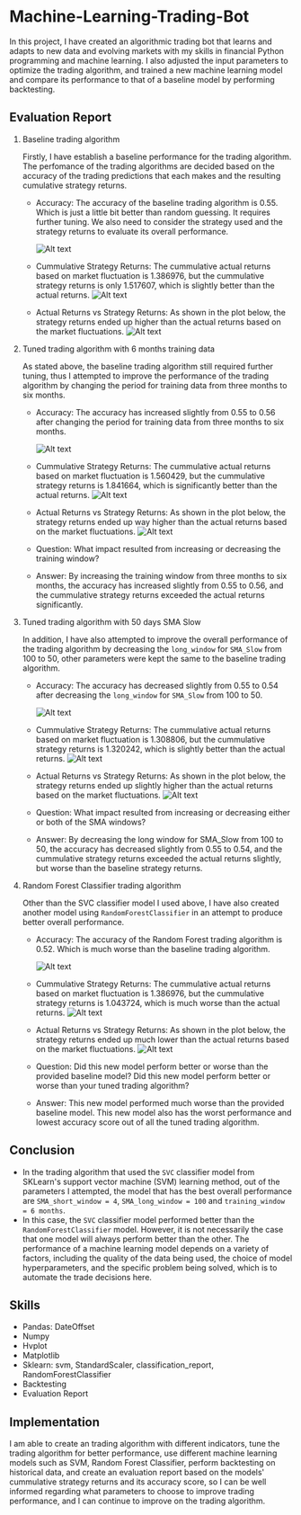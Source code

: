 # Machine-Learning-Trading-Bot
In this project, I have created an algorithmic trading bot that learns and adapts to new data and evolving markets with my skills in financial Python programming and machine learning. I also adjusted the input parameters to optimize the trading algorithm, and trained a new machine learning model and compare its performance to that of a baseline model by performing backtesting.
## Evaluation Report


1. Baseline trading algorithm
    
    Firstly, I have establish a baseline performance for the trading algorithm. The perfomance of the trading algorithms are decided based on the accuracy of the trading predictions that each makes and the resulting cumulative strategy returns.

    - Accuracy: The accuracy of the baseline trading algorithm is 0.55. Which is just a little bit better than random guessing. It requires further tuning. We also need to consider the strategy used and the strategy returns to evaluate its overall performance.

        ![Alt text](Images/baseline_classification_report.png)
    - Cummulative Strategy Returns: The cummulative actual returns based on market fluctuation is 1.386976, but the cummulative strategy returns is only 1.517607, which is slightly better than the actual returns.
    ![Alt text](Images/baseline_cummulative_returns.png)
    - Actual Returns vs Strategy Returns: As shown in the plot below, the strategy returns ended up higher than the actual returns based on the market fluctuations.
    ![Alt text](Images/baseline_plot.png)

2. Tuned trading algorithm with 6 months training data

    As stated above, the baseline trading algorithm still required further tuning, thus I attempted to improve the performance of the trading algorithm by changing the period for training data from three months to six months. 
    - Accuracy: The accuracy has increased slightly from 0.55 to 0.56 after changing the period for training data from three months to six months. 

        ![Alt text](Images/6_months_training_classification_report.png)
    - Cummulative Strategy Returns: The cummulative actual returns based on market fluctuation is 1.560429, but the cummulative strategy returns is 1.841664, which is significantly better than the actual returns.
    ![Alt text](Images/6_months_training_cummulative_returns.png)
    - Actual Returns vs Strategy Returns: As shown in the plot below, the strategy returns ended up way higher than the actual returns based on the market fluctuations.
    ![Alt text](Images/6_months_training_plot.png)
    - Question: What impact resulted from increasing or decreasing the training window?
    - Answer: By increasing the training window from three months to six months, the accuracy has increased slightly from 0.55 to 0.56, and the cummulative strategy returns exceeded the actual returns significantly.
    
3. Tuned trading algorithm with 50 days SMA Slow

    In addition, I have also attempted to improve the overall performance of the trading algorithm by decreasing the `long_window` for `SMA_Slow` from 100 to 50, other parameters were kept the same to the baseline trading algorithm.
    - Accuracy: The accuracy has decreased slightly from 0.55 to 0.54 after decreasing the `long_window` for `SMA_Slow` from 100 to 50.

        ![Alt text](Images/50_days_SMA_slow_classification_report.png)
    - Cummulative Strategy Returns: The cummulative actual returns based on market fluctuation is 1.308806, but the cummulative strategy returns is 1.320242, which is slightly better than the actual returns.
    ![Alt text](Images/50_days_SMA_slow_cummulative_returns.png)
    - Actual Returns vs Strategy Returns: As shown in the plot below, the strategy returns ended up slightly higher than the actual returns based on the market fluctuations.
    ![Alt text](Images/50_days_SMA_slow_plot.png)
    - Question: What impact resulted from increasing or decreasing either or both of the SMA windows?
    - Answer: By decreasing the long window for SMA_Slow from 100 to 50, the accuracy has decreased slightly from 0.55 to 0.54, and the cummulative strategy returns exceeded the actual returns slightly, but worse than the baseline strategy returns.
    
4. Random Forest Classifier trading algorithm

    Other than the SVC classifier model I used above, I have also created another model using `RandomForestClassifier` in an attempt to produce better overall performance.
    - Accuracy: The accuracy of the Random Forest trading algorithm is 0.52. Which is much worse than the baseline trading algorithm. 

        ![Alt text](Images/random_forest_classification_report.png)
    - Cummulative Strategy Returns: The cummulative actual returns based on market fluctuation is 1.386976, but the cummulative strategy returns is 1.043724, which is much worse than the actual returns.
    ![Alt text](Images/random_forest_cummulative_returns.png)
    - Actual Returns vs Strategy Returns: As shown in the plot below, the strategy returns ended up much lower than the actual returns based on the market fluctuations.
    ![Alt text](Images/random_forest_plot.png)
    - Question: Did this new model perform better or worse than the provided baseline model? Did this new model perform better or worse than your tuned trading algorithm?
    - Answer: This new model performed much worse than the provided baseline model. This new model also has the worst performance and lowest accuracy score out of all the tuned trading algorithm.

## Conclusion
- In the trading algorithm that used the `SVC` classifier model from SKLearn's support vector machine (SVM) learning method, out of the parameters I attempted, the model that has the best overall performance are `SMA_short_window = 4`, `SMA_long_window = 100` and `training_window = 6 months`.
- In this case, the `SVC` classifier model performed better than the `RandomForestClassifier` model. However, it is not necessarily the case that one model will always perform better than the other. The performance of a machine learning model depends on a variety of factors, including the quality of the data being used, the choice of model hyperparameters, and the specific problem being solved, which is to automate the trade decisions here. 

## Skills
- Pandas: DateOffset
- Numpy
- Hvplot
- Matplotlib
- Sklearn: svm, StandardScaler, classification_report, RandomForestClassifier
- Backtesting
- Evaluation Report

## Implementation
I am able to create an trading algorithm with different indicators, tune the trading algorithm for better performance, use different machine learning models such as SVM, Random Forest Classifier, perform backtesting on historical data, and create an evaluation report based on the models' cummulative strategy returns and its accuracy score, so I can be well informed regarding what parameters to choose to improve trading performance, and I can continue to improve on the trading algorithm.